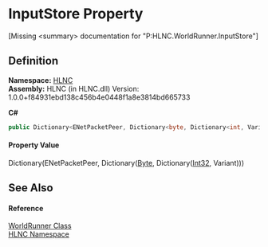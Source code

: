 # InputStore Property


\[Missing &lt;summary&gt; documentation for "P:HLNC.WorldRunner.InputStore"\]



## Definition
**Namespace:** <a href="N_HLNC">HLNC</a>  
**Assembly:** HLNC (in HLNC.dll) Version: 1.0.0+f84931ebd138c456b4e0448f1a8e3814bd665733

**C#**
``` C#
public Dictionary<ENetPacketPeer, Dictionary<byte, Dictionary<int, Variant>>> InputStore { get; }
```



#### Property Value
Dictionary(ENetPacketPeer, Dictionary(<a href="https://learn.microsoft.com/dotnet/api/system.byte" target="_blank" rel="noopener noreferrer">Byte</a>, Dictionary(<a href="https://learn.microsoft.com/dotnet/api/system.int32" target="_blank" rel="noopener noreferrer">Int32</a>, Variant)))

## See Also


#### Reference
<a href="T_HLNC_WorldRunner">WorldRunner Class</a>  
<a href="N_HLNC">HLNC Namespace</a>  
